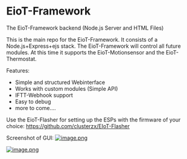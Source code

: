 # EioT-Framework
 The EioT-Framework backend (Node.js Server and HTML Files)


This is the main repo for the EioT-Framework. It consists of a Node.js+Express+ejs stack.
The EioT-Framework will control all future modules. At this time it supports the EioT-Motionsensor and the EioT-Thermostat.

Features:
- Simple and structured Webinterface
- Works with custom modules (Simple API)
- IFTT-Webhook support
- Easy to debug
- more to come....

Use the EioT-Flasher for setting up the ESPs with the firmware of your choice:
https://github.com/clusterzx/EIoT-Flasher

Screenshot of GUI:
[![image.png](https://i.postimg.cc/wv4rhbQ9/image.png)](https://postimg.cc/r0WgTjHH)

[![image.png](https://i.postimg.cc/vTd0LF6F/image.png)](https://postimg.cc/2b2drtw2)
